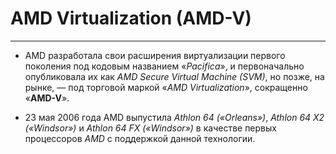 # **AMD Virtualization (AMD-V)**
***
* AMD разработала свои расширения виртуализации первого поколения под кодовым названием «*Pacifica*», и первоначально опубликовала их как *AMD Secure Virtual Machine (SVM)*, но позже, на рынке, — под торговой маркой «*AMD Virtualization*», сокращенно «**AMD-V**».

* 23 мая 2006 года AMD выпустила *Athlon 64 («Orleans»)*, *Athlon 64 X2 («Windsor»)* и *Athlon 64 FX («Windsor»)* в качестве первых процессоров *AMD* с поддержкой данной технологии.
